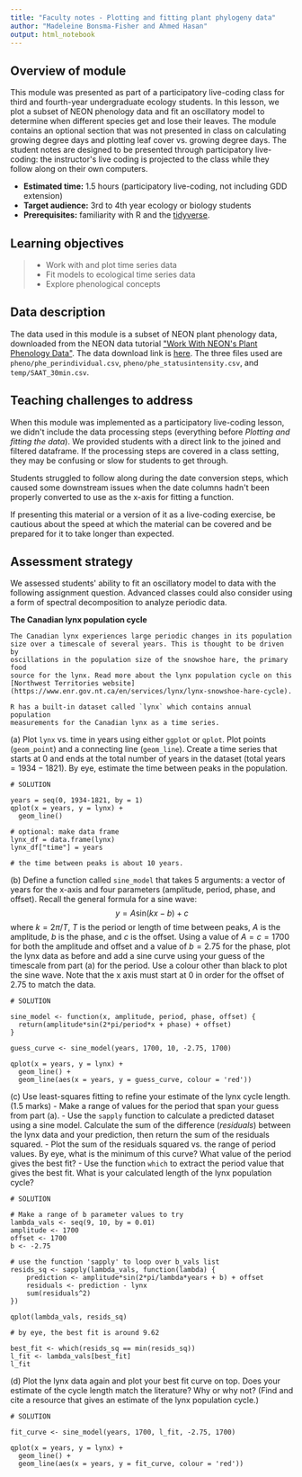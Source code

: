 ```yaml
---
title: "Faculty notes - Plotting and fitting plant phylogeny data"
author: "Madeleine Bonsma-Fisher and Ahmed Hasan"
output: html_notebook
---
```


## Overview of module

This module was presented as part of a participatory live-coding class for third and 
fourth-year undergraduate ecology students. In this lesson, we plot a subset of NEON 
phenology data and fit an oscillatory model to determine when different species get and 
lose their leaves. The module contains an optional section that was not presented in 
class on calculating growing degree days and plotting leaf cover vs. growing degree days.
The student notes are designed to be presented through participatory live-coding:
the instructor's live coding is projected to the class while they follow along on their own computers.

* **Estimated time:** 1.5 hours (participatory live-coding, not including GDD extension)
* **Target audience:** 3rd to 4th year ecology or biology students
* **Prerequisites:** familiarity with R and the [tidyverse](https://www.tidyverse.org/).

## Learning objectives
> - Work with and plot time series data
> - Fit models to ecological time series data
> - Explore phenological concepts 

## Data description

The data used in this module is a subset of NEON plant phenology data, downloaded from
the NEON data tutorial 
["Work With NEON's Plant Phenology Data"](https://www.neonscience.org/neon-plant-pheno-data-r).
The data download link is [here](https://ndownloader.figshare.com/files/9012085).
The three files used are `pheno/phe_perindividual.csv`, `pheno/phe_statusintensity.csv`, and 
`temp/SAAT_30min.csv`.

## Teaching challenges to address

When this module was implemented as a participatory live-coding lesson, 
we didn't include the data processing steps (everything before *Plotting and fitting the data*).
We provided students with a direct link to the joined and filtered dataframe.
If the processing steps are covered in a class setting, they may be confusing
or slow for students to get through.

Students struggled to follow along during the date conversion steps, which 
caused some downstream issues when the date columns hadn't been properly converted
to use as the x-axis for fitting a function. 

If presenting this material or a version of it as a live-coding exercise, 
be cautious about the speed at which the material can be covered and 
be prepared for it to take longer than expected. 

## Assessment strategy

We assessed students' ability to fit an oscillatory model to data with the following assignment question. Advanced classes could also consider using a form of spectral decomposition to analyze periodic data.

**The Canadian lynx population cycle**

    The Canadian lynx experiences large periodic changes in its population 
    size over a timescale of several years. This is thought to be driven by 
    oscillations in the population size of the snowshoe hare, the primary food 
    source for the lynx. Read more about the lynx population cycle on this 
    [Northwest Territories website](https://www.enr.gov.nt.ca/en/services/lynx/lynx-snowshoe-hare-cycle).
    
    R has a built-in dataset called `lynx` which contains annual population 
    measurements for the Canadian lynx as a time series. 

(a) Plot `lynx` vs. time in years using either `ggplot` or `qplot`. 
    Plot points (`geom_point`) and a connecting line (`geom_line`). 
    Create a time series that starts at 0 and ends at the total number of 
    years in the dataset (total years $= 1934-1821$).
    By eye, estimate the time between peaks in the population. 

```{r}
# SOLUTION

years = seq(0, 1934-1821, by = 1)
qplot(x = years, y = lynx) +
  geom_line()

# optional: make data frame 
lynx_df = data.frame(lynx)
lynx_df["time"] = years

# the time between peaks is about 10 years. 
```

(b) Define a function called `sine_model` that takes 5 arguments: a vector of years
    for the x-axis and four parameters (amplitude, period, phase, and offset). 
    Recall the general formula for a sine wave:
    $$y = A \text{sin}(kx - b) + c$$
    where $k = 2\pi / T$, $T$ is the period or length of time between peaks,
    $A$ is the amplitude, $b$ is the phase, and $c$ is the offset.
    Using a value of $A = c = 1700$ for both the amplitude and offset and a value of 
    $b = 2.75$ for the phase, plot the lynx data as before and add a sine curve 
    using your guess of the timescale from part (a) for the period.
    Use a colour other than black to plot the sine wave. 
    Note that the x axis must start at 0 in order for the offset of $2.75$
    to match the data. 

```{r}
# SOLUTION

sine_model <- function(x, amplitude, period, phase, offset) {
  return(amplitude*sin(2*pi/period*x + phase) + offset)
}

guess_curve <- sine_model(years, 1700, 10, -2.75, 1700)

qplot(x = years, y = lynx) +
  geom_line() +
  geom_line(aes(x = years, y = guess_curve, colour = 'red'))
```

(c) Use least-squares fitting to refine your estimate of the lynx cycle length. (1.5 marks)
    - Make a range of values for the period that span your guess from part (a).
    - Use the `sapply` function to calculate a predicted dataset using a sine model. 
    Calculate the sum of the difference (*residuals*) between the lynx data and
    your prediction, then return the sum of the residuals squared.
    - Plot the sum of the residuals squared vs. the range of period values. By eye,
    what is the minimum of this curve? What value of the period gives the best fit?
    - Use the function `which` to extract the period value that gives the best fit. 
    What is your calculated length of the lynx population cycle?
    
```{r}
# SOLUTION

# Make a range of b parameter values to try
lambda_vals <- seq(9, 10, by = 0.01)
amplitude <- 1700
offset <- 1700
b <- -2.75

# use the function 'sapply' to loop over b_vals list
resids_sq <- sapply(lambda_vals, function(lambda) {
    prediction <- amplitude*sin(2*pi/lambda*years + b) + offset
    residuals <- prediction - lynx
    sum(residuals^2)
})
```

```{r}
qplot(lambda_vals, resids_sq)

# by eye, the best fit is around 9.62
```

```{r}
best_fit <- which(resids_sq == min(resids_sq))
l_fit <- lambda_vals[best_fit] 
l_fit
```

(d) Plot the lynx data again and plot your best fit curve on top. 
    Does your estimate of the cycle length match the literature?
    Why or why not? (Find and cite a resource that gives an estimate
    of the lynx population cycle.)

```{r}
# SOLUTION

fit_curve <- sine_model(years, 1700, l_fit, -2.75, 1700)

qplot(x = years, y = lynx) +
  geom_line() +
  geom_line(aes(x = years, y = fit_curve, colour = 'red'))
```
